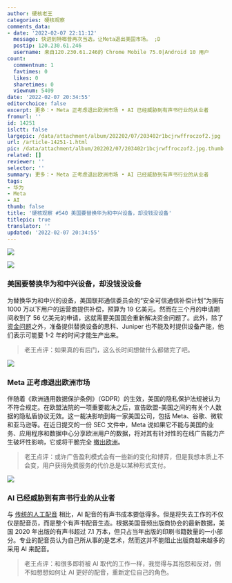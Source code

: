 ```yaml
---
author: 硬核老王
categories: 硬核观察
comments_data:
- date: '2022-02-07 22:11:12'
  message: 快进到特啷普再次当选，让Meta退出美国市场。 ;D
  postip: 120.230.61.246
  username: 来自120.230.61.246的 Chrome Mobile 75.0|Android 10 用户
count:
  commentnum: 1
  favtimes: 0
  likes: 0
  sharetimes: 0
  viewnum: 5409
date: '2022-02-07 20:34:55'
editorchoice: false
excerpt: 更多：• Meta 正考虑退出欧洲市场 • AI 已经威胁到有声书行业的从业者
fromurl: ''
id: 14251
islctt: false
largepic: /data/attachment/album/202202/07/203402r1bcjrwffroczof2.jpg
url: /article-14251-1.html
pic: /data/attachment/album/202202/07/203402r1bcjrwffroczof2.jpg.thumb.jpg
related: []
reviewer: ''
selector: ''
summary: 更多：• Meta 正考虑退出欧洲市场 • AI 已经威胁到有声书行业的从业者
tags:
- 华为
- Meta
- AI
thumb: false
title: '硬核观察 #540 美国要替换华为和中兴设备，却没钱没设备'
titlepic: true
translator: ''
updated: '2022-02-07 20:34:55'
---
```


![](/data/attachment/album/202202/07/203402r1bcjrwffroczof2.jpg)


![](/data/attachment/album/202202/07/203413asfdffnnsf5bvmdf.jpg)


### 美国要替换华为和中兴设备，却没钱没设备


为替换华为和中兴的设备，美国联邦通信委员会的“安全可信通信补偿计划”为拥有 1000 万以下用户的运营商提供补偿，预算为 19 亿美元。然而在三个月的申请期间收到了 56 亿美元的申请，这就需要美国国会重新解决资金问题了。此外，除了 [资金问题](https://www.theregister.com/2022/02/07/secure_and_trusted_communications_reimbursement_program_overrun/)之外，准备提供替换设备的思科、Juniper 也不能及时提供设备产能，他们表示可能要 1-2 年的时间才能生产出来。



> 
> 老王点评：如果真的有后门，这么长时间想做什么都做完了吧。
> 
> 
> 


![](/data/attachment/album/202202/07/203424tdwnto8pkneee2or.jpg)


### Meta 正考虑退出欧洲市场


伴随着《欧洲通用数据保护条例》（GDPR）的生效，美国的隐私保护法规被认为不符合规定。在欧盟法院的一项重要裁决之后，宣告欧盟-美国之间的有关个人数据的隐私盾协议无效。这一裁决影响到每一家美国公司，包括 Meta、谷歌、微软和亚马逊等。在近日提交的一份 SEC 文件中，Meta 说如果它不能与美国的业务、应用程序和数据中心分享欧洲用户的数据，将对其有针对性的在线广告能力产生破坏性影响，它或将干脆完全 [撤出欧洲](https://itwire.com/listed-tech/meta-threatens-to-pull-facebook-and-instagram-from-europe-if-it-can-t-target-ads.html)。



> 
> 老王点评：或许广告盈利模式会有一些新的变化和博弈，但是我想本质上不会变，用户获得免费服务的代价总是以某种形式支付。
> 
> 
> 


![](/data/attachment/album/202202/07/203441moyhoz0lttdl8ggz.jpg)


### AI 已经威胁到有声书行业的从业者


与 [传统的人工配音](https://www.publishersweekly.com/pw/by-topic/industry-news/publisher-news/article/88477-ai-influence-on-audiobooks-grows-as-does-controversy.html) 相比，AI 配音的有声书成本要低得多。但是将失去工作的不仅仅是配音员，而是整个有声书配音生态。根据美国音频出版商协会的最新数据，美国 2020 年出版的有声书超过 7.1 万本，但只占当年出版的印刷书籍数量的一小部分。专业的配音员认为自己所从事的是艺术，然而这并不能阻止出版商越来越多的采用 AI 来配音。



> 
> 老王点评：和很多即将被 AI 取代的工作一样，我觉得与其抱怨和反对，倒不如想想如何让 AI 更好的配音，重新定位自己的角色。
> 
> 
>